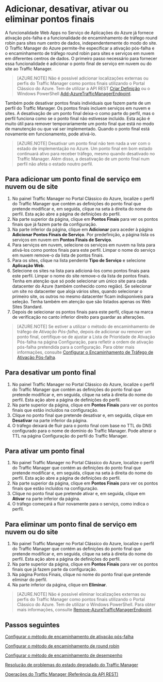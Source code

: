 <properties
   pageTitle="Gerir pontos finais no Traffic Manager do Azure | Microsoft Azure"
   description="Este artigo ajuda-o a adicionar, remover, ativar e desativar pontos finais no Traffic Manager do Azure."
   services="traffic-manager"
   documentationCenter=""
   authors="sdwheeler"
   manager="carmonm"
   editor="tysonn" />
<tags
   ms.service="traffic-manager"
   ms.devlang="na"
   ms.topic="get-started-article"
   ms.tgt_pltfrm="na"
   ms.workload="infrastructure-services"
   ms.date="03/17/2016"
   ms.author="sewhee" />


# Adicionar, desativar, ativar ou eliminar pontos finais

A funcionalidade Web Apps no Serviço de Aplicações do Azure já fornece ativação pós-falha e a funcionalidade de encaminhamento de tráfego round robin para sites num centro de dados, independentemente do modo do site. O Traffic Manager do Azure permite-lhe especificar a ativação pós-falha e o encaminhamento de tráfego round robin para sites e serviços em nuvem em diferentes centros de dados. O primeiro passo necessário para fornecer essa funcionalidade é adicionar o ponto final de serviço em nuvem ou do site ao Traffic Manager.

>[AZURE.NOTE] Não é possível adicionar localizações externas ou perfis do Traffic Manager como pontos finais utilizando o Portal Clássico do Azure. Tem de utilizar a API REST [Criar Definição](http://go.microsoft.com/fwlink/p/?LinkId=400772) ou o Windows PowerShell [Add-AzureTrafficManagerEndpoint](http://go.microsoft.com/fwlink/p/?LinkId=400774).

Também pode desativar pontos finais individuais que fazem parte de um perfil do Traffic Manager. Os pontos finais incluem serviços em nuvem e sites. A desativação de um ponto final deixa-o como parte do perfil, mas o perfil funciona como se o ponto final não estivesse incluído. Esta ação é muito útil para remover temporariamente um ponto final que está no modo de manutenção ou que vai ser implementado. Quando o ponto final está novamente em funcionamento, pode ativá-lo.

>[AZURE.NOTE] Desativar um ponto final não tem nada a ver com o estado de implementação no Azure. Um ponto final em bom estado continuará ativo para receber tráfego, mesmo quando desativado no Traffic Manager. Além disso, a desativação de um ponto final num perfil não afeta o estado noutro perfil.

## Para adicionar um ponto final de serviço em nuvem ou de site


1. No painel Traffic Manager no Portal Clássico do Azure, localize o perfil do Traffic Manager que contém as definições do ponto final que pretende modificar e, em seguida, clique na seta à direita do nome do perfil. Esta ação abre a página de definições do perfil.
2. Na parte superior da página, clique em **Pontos Finais** para ver os pontos finais que já fazem parte da configuração.
3. Na parte inferior da página, clique em **Adicionar** para aceder à página **Adicionar Pontos Finais de Serviço**. Por predefinição, a página lista os serviços em nuvem em **Pontos Finais de Serviço**.
4. Para serviços em nuvem, selecione os serviços em nuvem na lista para ativá-los como pontos finais para este perfil. Limpar o nome do serviço em nuvem remove-o da lista de pontos finais.
5. Para os sites, clique na lista pendente **Tipo de Serviço** e selecione **Aplicação Web**.
6. Selecione os sites na lista para adicioná-los como pontos finais para este perfil. Limpar o nome do site remove-o da lista de pontos finais. Tenha em atenção que só pode selecionar um único site para cada datacenter do Azure (também conhecido como região). Se selecionar um site no datacenter que aloja vários sites, quando selecionar o primeiro site, os outros no mesmo datacenter ficam indisponíveis para seleção. Tenha também em atenção que são listados apenas os Web Sites Standard.
7. Depois de selecionar os pontos finais para este perfil, clique na marca de verificação no canto inferior direito para guardar as alterações.

>[AZURE.NOTE] Se estiver a utilizar o método de encaminhamento de tráfego de *Ativação Pós-falha*, depois de adicionar ou remover um ponto final, certifique-se de ajustar a Lista de Prioridade de Ativação Pós-falha na página Configuração, para refletir a ordem de ativação pós-falha pretendida para a configuração. Para obter mais informações, consulte [Configurar o Encaminhamento de Tráfego de Ativação Pós-falha](traffic-manager-configure-failover-routing-method.md).

## Para desativar um ponto final

1. No painel Traffic Manager no Portal Clássico do Azure, localize o perfil do Traffic Manager que contém as definições do ponto final que pretende modificar e, em seguida, clique na seta à direita do nome do perfil. Esta ação abre a página de definições do perfil.
2. Na parte superior da página, clique em **Pontos Finais** para ver os pontos finais que estão incluídos na configuração.
3. Clique no ponto final que pretende desativar e, em seguida, clique em **Desativar** na parte inferior da página.
4. O tráfego deixará de fluir para o ponto final com base no TTL do DNS configurado para o nome de domínio do Traffic Manager. Pode alterar o TTL na página Configuração do perfil do Traffic Manager.

## Para ativar um ponto final

1. No painel Traffic Manager no Portal Clássico do Azure, localize o perfil do Traffic Manager que contém as definições do ponto final que pretende modificar e, em seguida, clique na seta à direita do nome do perfil. Esta ação abre a página de definições do perfil.
2. Na parte superior da página, clique em **Pontos Finais** para ver os pontos finais que estão incluídos na configuração.
3. Clique no ponto final que pretende ativar e, em seguida, clique em **Ativar** na parte inferior da página.
4. O tráfego começará a fluir novamente para o serviço, como indica o perfil.

## Para eliminar um ponto final de serviço em nuvem ou do site


1. No painel Traffic Manager no Portal Clássico do Azure, localize o perfil do Traffic Manager que contém as definições do ponto final que pretende modificar e, em seguida, clique na seta à direita do nome do perfil. Esta ação abre a página de definições do perfil.
2. Na parte superior da página, clique em **Pontos Finais** para ver os pontos finais que já fazem parte da configuração.
3. Na página Pontos Finais, clique no nome do ponto final que pretende eliminar do perfil.
4. Na parte inferior da página, clique em **Eliminar**.

>[AZURE.NOTE] Não é possível eliminar localizações externas ou perfis do Traffic Manager como pontos finais utilizando o Portal Clássico do Azure. Tem de utilizar o Windows PowerShell. Para obter mais informações, consulte [Remove-AzureTrafficManagerEndpoint](https://msdn.microsoft.com/library/dn690251.aspx).

## Passos seguintes


[Configurar o método de encaminhamento de ativação pós-falha](traffic-manager-configure-failover-routing-method.md)

[Configurar o método de encaminhamento de round robin](traffic-manager-configure-round-robin-routing-method.md)

[Configurar o método de encaminhamento de desempenho](traffic-manager-configure-performance-routing-method.md)

[Resolução de problemas do estado degradado do Traffic Manager](traffic-manager-troubleshooting-degraded.md)

[Operações do Traffic Manager (Referência da API REST)](http://go.microsoft.com/fwlink/p/?LinkID=313584)



<!--HONumber=Sep16_HO3-->


